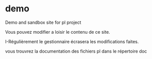# demo
Demo and sandbox site for pl project

Vous pouvez modifier a loisir le contenu de ce site.

I-Régulièrement le gestionnaire écrasera les modifications faites.

vous trouvrez la documentation des fichiers pl dans le répertoire doc

